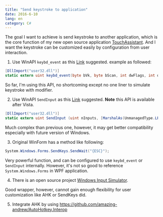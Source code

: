```yaml
---
title: "Send keystroke to application"
date: 2016-6-10
lang: en
category: C#
---
```


The goal I want to achieve is send keystroke to another application, which is the core function of my
new open source application [TouchAssistant](https://github.com/wizicer/TouchAssistant). And I want
the keystroke can be customized easily by configuration from user interaction.

<!--more-->

1. Use WinAPI `keybd_event` as this [Link](http://stackoverflow.com/questions/8339565) suggested.
   example as followed:

  ```cs
  [DllImport("user32.dll")]
  static extern uint keybd_event(byte bVk, byte bScan, int dwFlags, int dwExtraInfo);
  ```

  So far, I'm using this API, no shortcoming except no one liner to simulate keystroke with
  modifier.

2. Use WinAPI `SendInput` as this [Link](http://www.pinvoke.net/default.aspx/user32.sendinput)
   suggested. **Note** this API is available after Vista.

  ```cs
  [DllImport("user32.dll")]
  static extern uint SendInput (uint nInputs, [MarshalAs(UnmanagedType.LPArray), In] INPUT[] pInputs, int cbSize);
  ```

  Much complex than previous one, however, it may get better compatibility especially with future
  version of Windows.

3. Original WinForm has a method like following:

  ```cs
  System.Windows.Forms.SendKeys.SendWait("{ESC}");
  ```

  Very powerful function, and can be configured to use `keybd_event` or `SendInput` internally.
  However, it's not so good to reference `System.Windows.Forms` in WPF application.

4. There is an open source project [Windows Input Simulator](http://inputsimulator.codeplex.com/). 
  
  Good wrapper, however, cannot gain enough flexibility for user customization like AHK or SendKeys
  did.

5. Integrate AHK by using <https://github.com/amazing-andrew/AutoHotkey.Interop>
